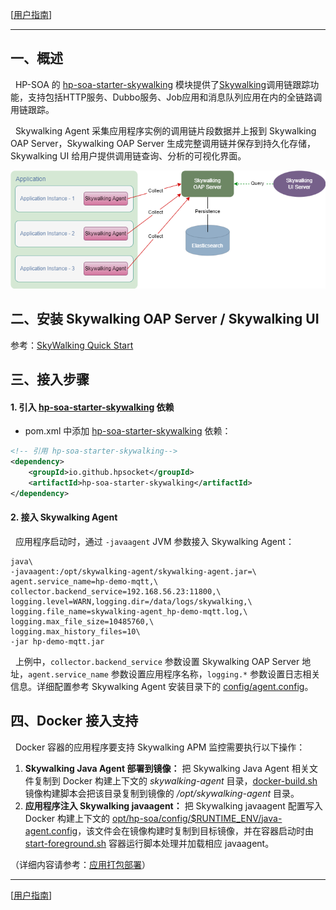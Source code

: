 [[用户指南](user_guide.md)]

---

## 一、概述
&nbsp;&nbsp;HP-SOA 的 [hp-soa-starter-skywalking](../../hp-soa-starter/hp-soa-starter-skywalking) 模块提供了[Skywalking](https://github.com/apache/skywalking)调用链跟踪功能，支持包括HTTP服务、Dubbo服务、Job应用和消息队列应用在内的全链路调用链跟踪。

&nbsp;&nbsp;Skywalking Agent 采集应用程序实例的调用链片段数据并上报到 Skywalking OAP Server，Skywalking OAP Server 生成完整调用链并保存到持久化存储，Skywalking UI 给用户提供调用链查询、分析的可视化界面。

![Skywalking](../../misc/doc/images/Skywalking.png "Skywalking")

## 二、安装 Skywalking OAP Server / Skywalking UI

参考：[SkyWalking Quick Start](https://skywalking.apache.org/zh/2020-04-19-skywalking-quick-start/)

## 三、接入步骤

#### 1. 引入 [hp-soa-starter-skywalking](../../hp-soa-starter/hp-soa-starter-skywalking) 依赖
- pom.xml 中添加 [hp-soa-starter-skywalking](../../hp-soa-starter/hp-soa-starter-skywalking) 依赖：

```xml
<!-- 引用 hp-soa-starter-skywalking-->
<dependency>
    <groupId>io.github.hpsocket</groupId>
    <artifactId>hp-soa-starter-skywalking</artifactId>
</dependency>
```

#### 2. 接入 Skywalking Agent

&nbsp;&nbsp;应用程序启动时，通过 `-javaagent` JVM 参数接入 Skywalking Agent：

```shell
java\
-javaagent:/opt/skywalking-agent/skywalking-agent.jar=\
agent.service_name=hp-demo-mqtt,\
collector.backend_service=192.168.56.23:11800,\
logging.level=WARN,logging.dir=/data/logs/skywalking,\
logging.file_name=skywalking-agent_hp-demo-mqtt.log,\
logging.max_file_size=10485760,\
logging.max_history_files=10\
-jar hp-demo-mqtt.jar
```

&nbsp;&nbsp;上例中，`collector.backend_service` 参数设置 Skywalking OAP Server 地址，`agent.service_name` 参数设置应用程序名称，`logging.*` 参数设置日志相关信息。详细配置参考 Skywalking Agent 安装目录下的 [config/agent.config](https://github.com/apache/skywalking-java/blob/main/apm-sniffer/config/agent.config)。

## 四、Docker 接入支持

&nbsp;&nbsp;Docker 容器的应用程序要支持 Skywalking APM 监控需要执行以下操作：

1. **Skywalking Java Agent 部署到镜像：** 把 Skywalking Java Agent 相关文件复制到 Docker 构建上下文的 *skywalking-agent* 目录，[docker-build.sh](../../misc/docker/docker-build.sh) 镜像构建脚本会把该目录复制到镜像的 */opt/skywalking-agent* 目录。
2. **应用程序注入 Skywalking javaagent：** 把 Skywalking javaagent 配置写入 Docker 构建上下文的 [opt/hp-soa/config/$RUNTIME_ENV/java-agent.config](../../misc/docker/opt/hp-soa/config/java-agent.config)，该文件会在镜像构建时复制到目标镜像，并在容器启动时由 [start-foreground.sh](../../misc/docker/bin/start-foreground.sh) 容器运行脚本处理并加载相应 javaagent。

（详细内容请参考：[应用打包部署](../../misc/doc/deploy.md)）

---

[[用户指南](user_guide.md)]